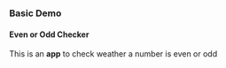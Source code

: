 ###  Basic Demo 
#### Even or Odd Checker

This is an **app** to check weather a number is even or odd
